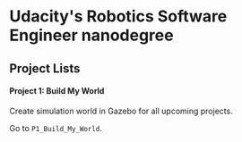 # Udacity's Robotics Software Engineer nanodegree

## Project Lists

#### Project 1: Build My World

Create simulation world in Gazebo for all upcoming projects.

Go to `P1_Build_My_World`.
